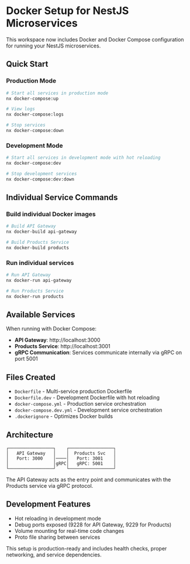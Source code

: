 # Docker Setup for NestJS Microservices

This workspace now includes Docker and Docker Compose configuration for running your NestJS microservices.

## Quick Start

### Production Mode

```bash
# Start all services in production mode
nx docker-compose:up

# View logs
nx docker-compose:logs

# Stop services
nx docker-compose:down
```

### Development Mode

```bash
# Start all services in development mode with hot reloading
nx docker-compose:dev

# Stop development services
nx docker-compose:dev:down
```

## Individual Service Commands

### Build individual Docker images

```bash
# Build API Gateway
nx docker-build api-gateway

# Build Products Service
nx docker-build products
```

### Run individual services

```bash
# Run API Gateway
nx docker-run api-gateway

# Run Products Service
nx docker-run products
```

## Available Services

When running with Docker Compose:

- **API Gateway**: http://localhost:3000
- **Products Service**: http://localhost:3001
- **gRPC Communication**: Services communicate internally via gRPC on port 5001

## Files Created

- `Dockerfile` - Multi-service production Dockerfile
- `Dockerfile.dev` - Development Dockerfile with hot reloading
- `docker-compose.yml` - Production service orchestration
- `docker-compose.dev.yml` - Development service orchestration
- `.dockerignore` - Optimizes Docker builds

## Architecture

```
┌─────────────────┐    ┌─────────────────┐
│   API Gateway   │    │  Products Svc   │
│   Port: 3000    │────│   Port: 3001    │
│                 │gRPC│   gRPC: 5001    │
└─────────────────┘    └─────────────────┘
```

The API Gateway acts as the entry point and communicates with the Products service via gRPC protocol.

## Development Features

- Hot reloading in development mode
- Debug ports exposed (9228 for API Gateway, 9229 for Products)
- Volume mounting for real-time code changes
- Proto file sharing between services

This setup is production-ready and includes health checks, proper networking, and service dependencies.
